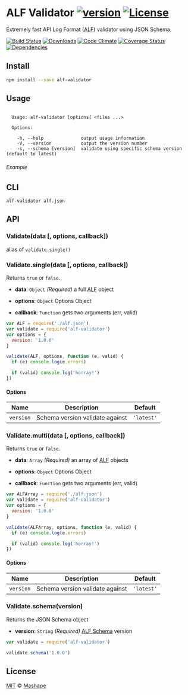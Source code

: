 # ALF Validator [![version][npm-version]][npm-url] [![License][npm-license]][license-url]

Extremely fast API Log Format ([ALF](https://github.com/Mashape/api-log-format)) validator using JSON Schema.

[![Build Status][travis-image]][travis-url]
[![Downloads][npm-downloads]][npm-url]
[![Code Climate][codeclimate-quality]][codeclimate-url]
[![Coverage Status][codeclimate-coverage]][codeclimate-url]
[![Dependencies][david-image]][david-url]

## Install

```sh
npm install --save alf-validator
```

## Usage

```

  Usage: alf-validator [options] <files ...>

  Options:

    -h, --help              output usage information
    -V, --version           output the version number
    -s, --schema [version]  validate using specific schema version (default to latest)

```


###### Example

## CLI 

```shell
alf-validator alf.json
```

## API

### Validate(data [, options, callback])

alias of `validate.single()`

### Validate.single(data [, options, callback])

Returns `true` or `false`.

- **data**: `Object` *(Required)*
  a full [ALF](https://github.com/Mashape/api-log-format) object

- **options**: `Object`
  Options Object

- **callback**: `Function`
  gets two arguments (err, valid)

```js
var ALF = require('./alf.json')
var validate = require('alf-validator')
var options = {
  version: '1.0.0'
}

validate(ALF, options, function (e, valid) {
  if (e) console.log(e.errors)

  if (valid) console.log('horray!')
})
```

#### Options

| Name      | Description                     | Default    |
| --------- | ------------------------------- | ---------- |
| `version` | Schema version validate against | `'latest'` |


### Validate.multi(data [, options, callback])

Returns `true` or `false`.

- **data**: `Array` *(Required)*
  an array of [ALF](https://github.com/Mashape/api-log-format) objects

- **options**: `Object`
  Options Object

- **callback**: `Function`
  gets two arguments (err, valid)

```js
var ALFArray = require('./alf.json')
var validate = require('alf-validator')
var options = {
  version: '1.0.0'
}

validate(ALFArray, options, function (e, valid) {
  if (e) console.log(e.errors)

  if (valid) console.log('horray!')
})
```

#### Options

| Name      | Description                     | Default    |
| --------- | ------------------------------- | ---------- |
| `version` | Schema version validate against | `'latest'` |


### Validate.schema(version)

Returns the JSON Schema object

- **version**: `String` *(Required)*
 [ALF Schema](https://github.com/Mashape/api-log-format) version

```js
var validate = require('alf-validator')

validate.schema('1.0.0')
```

## License

[MIT](LICENSE) &copy; [Mashape](https://www.mashape.com/)

[license-url]: https://github.com/Mashape/alf-validator/blob/master/LICENSE

[travis-url]: https://travis-ci.org/Mashape/alf-validator
[travis-image]: https://img.shields.io/travis/Mashape/alf-validator.svg?style=flat-square

[npm-url]: https://www.npmjs.com/package/alf-validator
[npm-license]: https://img.shields.io/npm/l/alf-validator.svg?style=flat-square
[npm-version]: https://img.shields.io/npm/v/alf-validator.svg?style=flat-square
[npm-downloads]: https://img.shields.io/npm/dm/alf-validator.svg?style=flat-square

[codeclimate-url]: https://codeclimate.com/github/Mashape/alf-validator
[codeclimate-quality]: https://img.shields.io/codeclimate/github/Mashape/alf-validator.svg?style=flat-square
[codeclimate-coverage]: https://img.shields.io/codeclimate/coverage/github/Mashape/alf-validator.svg?style=flat-square

[david-url]: https://david-dm.org/Mashape/alf-validator
[david-image]: https://img.shields.io/david/Mashape/alf-validator.svg?style=flat-square
